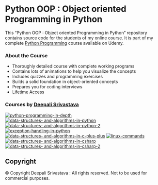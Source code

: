 # Python OOP : Object oriented Programming in Python

This “Python OOP : Object oriented Programming in Python” repository contains source code for the students of my online course. 
It is part of my complete [Python Programming](https://www.udemy.com/course/python-programming-in-depth/?couponCode=GITHUBSTUDENT) course available on Udemy.

### About the Course
 * Thoroughly detailed course with complete working programs
 * Contains lots of animations to help you visualize the concepts
 * Includes quizzes and programming exercises
 * Builds a solid foundation in object-oriented concepts
 * Prepares you for coding interviews 
 * Lifetime Access

### Courses by [Deepali Srivastava](https://www.udemy.com/user/deepalisrivastava/)
[![python-programming-in-depth](https://user-images.githubusercontent.com/98641125/153196166-45ef8461-adb1-4f9f-b9ee-e482a5ad54a7.png)]( https://www.udemy.com/course/python-programming-in-depth/?couponCode=GITHUBSTUDENT)
[![data-structures- and-algorithms-in-python](https://user-images.githubusercontent.com/98641125/153196027-592d0307-5130-444f-8527-802634b5cc1e.png)]( https://www.udemy.com/course/data-structures-algorithms-in-python/?couponCode=GITHUBSTUDENT)
[![data-structures- and-algorithms-in-python-2](https://user-images.githubusercontent.com/98641125/153196106-0eb1a386-c36b-4f14-8675-9d865438f882.png)]( https://www.udemy.com/course/data-structures-and-algorithms-in-python-2/?couponCode=GITHUBSTUDENT)
[![exception-handling-in-python](https://user-images.githubusercontent.com/98641125/153196201-83c1a210-9c4f-4ba5-a56f-6aa4d4c551b2.png)]( https://www.udemy.com/course/exception-handling-in-python/?couponCode=GITHUBSTUDENT)
[![data-structures- and-algorithms-in-c-plus-plus](https://user-images.githubusercontent.com/98641125/153196522-2412c993-1055-4322-8487-4133537566c9.png)]( https://www.udemy.com/course/data-structures-and-algorithms-in-c-plus-plus/?couponCode=GITHUBSTUDENT)
[![linux-commands](https://user-images.githubusercontent.com/98641125/153196567-96b3396c-8ee3-4233-b8fc-66c6b3bd830c.png)]( https://www.udemy.com/course/linux-commands/?couponCode=GITHUBSTUDENT)
[![data-structures- and-algorithms-in-csharp](https://user-images.githubusercontent.com/98641125/153196407-99441e67-24a7-4fa0-aaea-78cb39743282.png)]( https://www.udemy.com/course/data-structures-and-algorithms-in-csharp/?couponCode=GITHUBSTUDENT)
[![data-structures- and-algorithms-in-csharp-2](https://user-images.githubusercontent.com/98641125/153196486-9ce09c97-8724-4492-b5d6-4bb4aeb1d8bd.png)]( https://www.udemy.com/course/data-structures-and-algorithms-in-csharp-2/?couponCode=GITHUBSTUDENT)

## Copyright
© Copyright Deepali Srivastava : All rights reserved.
Not to be used for commercial purposes.

